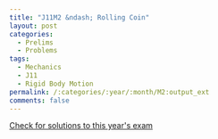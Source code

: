 ```yaml
---
title: "J11M2 &ndash; Rolling Coin"
layout: post
categories:
  - Prelims
  - Problems
tags:
  - Mechanics
  - J11
  - Rigid Body Motion
permalink: /:categories/:year/:month/M2:output_ext
comments: false
---
```

<object data="2011J2M.pdf" type="application/pdf" width="100%" height="500"></object>
<div class="message"><a href='https://princetonprelim.com/prelim/26/'>Check for solutions to this year's exam</a></div>